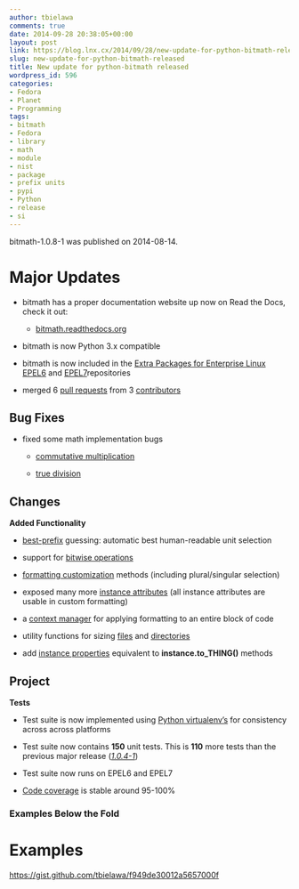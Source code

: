 ```yaml
---
author: tbielawa
comments: true
date: 2014-09-28 20:38:05+00:00
layout: post
link: https://blog.lnx.cx/2014/09/28/new-update-for-python-bitmath-released/
slug: new-update-for-python-bitmath-released
title: New update for python-bitmath released
wordpress_id: 596
categories:
- Fedora
- Planet
- Programming
tags:
- bitmath
- Fedora
- library
- math
- module
- nist
- package
- prefix units
- pypi
- Python
- release
- si
---
```


bitmath-1.0.8-1 was published on 2014-08-14.


# Major Updates





	
  * bitmath has a proper documentation website up now on Read the Docs, check it out:

	
    * [bitmath.readthedocs.org](http://bitmath.readthedocs.org/en/latest/)




	
  * bitmath is now Python 3.x compatible

	
  * bitmath is now included in the [Extra Packages for Enterprise Linux](https://fedoraproject.org/wiki/EPEL) [EPEL6](http://dl.fedoraproject.org/pub/epel/6/x86_64/repoview/python-bitmath.html) and [EPEL7](http://dl.fedoraproject.org/pub/epel/7/x86_64/repoview/python-bitmath.html)repositories

	
  * merged 6 [pull requests](https://github.com/tbielawa/bitmath/pulls?q=is%3Apr+closed%3A%3C2014-08-28) from 3 [contributors](https://github.com/tbielawa/bitmath/graphs/contributors)




## Bug Fixes





	
  * fixed some math implementation bugs

	
    * [commutative multiplication](https://github.com/tbielawa/bitmath/issues/18)

	
    * [true division](https://github.com/tbielawa/bitmath/issues/2)







## Changes


**Added Functionality**



	
  * [best-prefix](http://bitmath.readthedocs.org/en/latest/instances.html#best-prefix) guessing: automatic best human-readable unit selection

	
  * support for [bitwise operations](http://bitmath.readthedocs.org/en/latest/simple_examples.html#bitwise-operations)

	
  * [formatting customization](http://bitmath.readthedocs.org/en/latest/instances.html#format) methods (including plural/singular selection)

	
  * exposed many more [instance attributes](http://bitmath.readthedocs.org/en/latest/instances.html#instances-attributes) (all instance attributes are usable in custom formatting)

	
  * a [context manager](http://bitmath.readthedocs.org/en/latest/module.html#bitmath-format) for applying formatting to an entire block of code

	
  * utility functions for sizing [files](http://bitmath.readthedocs.org/en/latest/module.html#bitmath-getsize) and [directories](http://bitmath.readthedocs.org/en/latest/module.html#bitmath-listdir)

	
  * add [instance properties](http://bitmath.readthedocs.org/en/latest/instances.html#instance-properties) equivalent to **instance.to_THING()** methods




## Project


**Tests**



	
  * Test suite is now implemented using [Python virtualenv’s](https://github.com/tbielawa/bitmath/blob/master/Makefile#L177) for consistency across across platforms

	
  * Test suite now contains **150** unit tests. This is **110** more tests than the previous major release ([_1.0.4-1_](http://bitmath.readthedocs.org/en/latest/NEWS.html#bitmath-1-0-4-1))

	
  * Test suite now runs on EPEL6 and EPEL7

	
  * [Code coverage](https://coveralls.io/r/tbielawa/bitmath?branch=master) is stable around 95-100%




### Examples Below the Fold


<!-- more -->


# Examples


https://gist.github.com/tbielawa/f949de30012a5657000f
